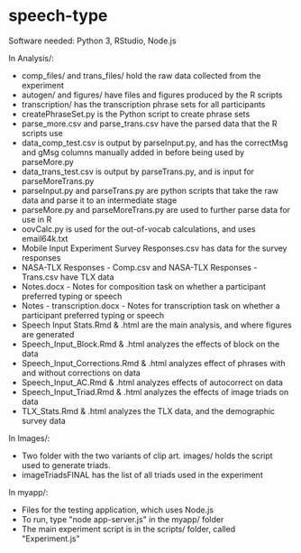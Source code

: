 # speech-type

Software needed: Python 3, RStudio, Node.js

In Analysis/:
- comp_files/ and trans_files/ hold the raw data collected from the experiment
- autogen/ and figures/ have files and figures produced by the R scripts
- transcription/ has the transcription phrase sets for all participants
- createPhraseSet.py is the Python script to create phrase sets
- parse_more.csv and parse_trans.csv have the parsed data that the R scripts use
- data_comp_test.csv is output by parseInput.py, and has the correctMsg and gMsg columns manually added in before being used by parseMore.py
- data_trans_test.csv is output by parseTrans.py, and is input for parseMoreTrans.py
- parseInput.py and parseTrans.py are python scripts that take the raw data and parse it to an intermediate stage
- parseMore.py and parseMoreTrans.py are used to further parse data for use in R
- oovCalc.py is used for the out-of-vocab calculations, and uses email64k.txt
- Mobile Input Experiment Survey Responses.csv has data for the survey responses
- NASA-TLX Responses - Comp.csv and NASA-TLX Responses - Trans.csv have TLX data
- Notes.docx - Notes for composition task on whether a participant preferred typing or speech
- Notes - transcription.docx - Notes for transcription task on whether a participant preferred typing or speech
- Speech Input Stats.Rmd & .html are the main analysis, and where figures are generated
- Speech_Input_Block.Rmd & .html analyzes the effects of block on the data
- Speech_Input_Corrections.Rmd & .html analyzes effect of phrases with and without corrections on data
- Speech_Input_AC.Rmd & .html analyzes effects of autocorrect on data
- Speech_Input_Triad.Rmd & .html analyzes the effects of image triads on data
- TLX_Stats.Rmd & .html analyzes the TLX data, and the demographic survey data

In Images/:
- Two folder with the two variants of clip art. images/ holds the script used to generate triads.
- imageTriadsFINAL has the list of all triads used in the experiment

In myapp/:
- Files for the testing application, which uses Node.js
- To run, type "node app-server.js" in the myapp/ folder
- The main experiment script is in the scripts/ folder, called "Experiment.js"
